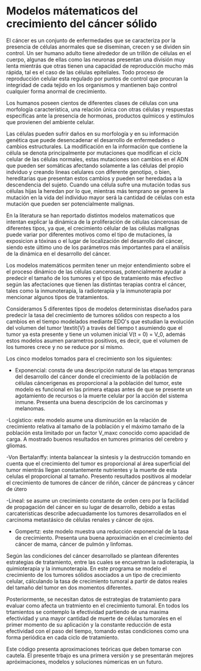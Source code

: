 # Modelos mátematicos del crecimiento del cáncer sólido 

El cáncer es un conjunto de enfermedades que se caracteriza por la presencia de células anormales que se diseminan, crecen y se dividen sin control. 
Un ser humano adulto tiene alrededor de un trillón de células en el cuerpo, algunas de ellas como las neuronas presentan una división muy lenta mientrás que otras tienen una capacidad de reproducción mucho más rápida, tal es el caso de las células epiteliales. Todo proceso de reproducción celular esta regulado por puntos de control que procuran la integridad de cada tejido en los organismos y mantienen bajo control cualquier forma anormal de crecimiento. 

Los humanos poseen cientos de diferentes clases de células con una morfología característica, una relación única con otras células y respuestas especificas ante la presencia de hormonas, productos químicos y estímulos que provienen del ambiente celular.

Las células pueden sufrir daños en su morfología y en su información genética que puede desencadenar el desarrollo de enfermedades o cambios estructurales. La modificación en la información que contiene la célula se denota principalmente por mutaciones que modifican el ciclo celular de las células normales, estas mutaciones son cambios en el ADN que pueden ser somáticas afectando solamente a las células del propio indviduo y creando lineas celulares con diferente genotipo, o bien, hereditarias que presentan estos cambios y pueden ser heredadas a la descendencia del sujeto. Cuando una célula sufre una mutación todas sus células hijas la heredan por lo que, mientras más temprano se genere la mutación en la vida del individuo mayor será la cantidad de células con esta mutación que pueden ser potencialmente malignas.


En la literatura se han reportado distintos modelos matematicos que intentan explicar la dinámica de la proliferación de células cáncerosas de diferentes tipos, ya que, el crecimiento célular de las células malignas puede variar por diferentes motivos como el tipo de mutaciones, la exposicion a tóxinas o el lugar de localización del desarrollo del cáncer, siendo este último uno de los parámetros más importantes para el análisis de la dinámica en el desarrollo del cáncer. 

Los modelos matemáticos permiten tener un mejor entendimiento sobre el el proceso dinámico de las células cancerosas, potencialmente ayudar a predecir el tamaño de los tumores y el tipo de tratamiento más efectivo según las afectaciones que tienen las distintas terapias contra el cáncer, tales como la inmunoterapia, la radioterapia y la inmunoterapia por mencionar algunos tipos de tratamientos.


Consideramos 5 diferentes tipos de modelos deterministas diseñados para predecir la tasa del crecimiento de tumores sólidos con respecto a los cambios en el tiempo  modelados mediante EDO's que estudian la evolución del volumen del tumor \textit{V} a través del tiempo t asumiendo que el tumor ya esta presente y tiene un volumen inicial V(t = 0) = V_0, además estos modelos asumen parametros positivos, es decir, que el volumen de los tumores crece y no se reduce por sí mismo.

Los cinco modelos tomados para el crecimiento son los siguientes:

- Exponencial: consta de una descripción natural de las etapas tempranas del desarrollo del cáncer donde el crecimiento de la población de células cáncerigenas es proporcional a la población del tumor, este modelo es funcional en las primera etapas antes de que se presente un agotamiento de recursos o la muerte celular por la acción del sistema inmune. Presenta una buena descripción de los carcinomas y melanomas.
                    
-Logistico: este modelo asume una disminución en la relación de crecimiento relativa al tamaño de la población y el máximo tamaño de la población esta limitado por un factor V_maxc conocido como apacidad de carga. A mostrado buenos resultados en tumores primarios del cerebro y gliomas.
                    
-Von Bertalanffy: intenta balancear la sintesis y la destrucción tomando en cuenta que el crecimiento del tumor es proporcional al área superficial del tumor mientrás llegan constantemente nutrientes y la muerte de esta celulas el proporcional al tamaño. Presento resultados positivos al modelar el crecimiento de tumores de cáncer de riñón, cáncer de páncreas y cáncer de útero 
                    
-Lineal: se asume un crecimiento constante de orden cero por la facilidad de propagación del cáncer en su lugar de desarrollo, debido a estas carcateristicas describe adecuadamente los tumores desarrollados en el carcinoma metastásico de células renales y cáncer de ojos.
                    
- Gompertz: este modelo muestra una reducción exponencial de la tasa de crecimiento. Presenta una buena aproximación en el crecimiento del cáncer de mama, cáncer de pulmón y linfomas.
                    
Según las condiciones del cáncer desarrollado se plantean diferentes estrategias de tratamiento, entre las cuales se encuentran la radioterapia, la quimioterapia y la inmunoterapia. En este programa se modelo el crecimiento de los tumores sólidos asociados a un tipo de crecimiento celular, cálculando la tasa de crecimiento tumoral a partir de datos reales del tamaño del tumor en dos momentos diferentes. 

Posteriormente, se necesitan datos de estrategias de tratamiento para evaluar como afecta un tratmiento en el crecimiento tumoral. En todos los trtamientos se contemplo la efectividad partiendo de una maxima efectividad y una mayor cantidad de muerte de células tumorales en el primer momento de su aplicación y la constante reducción de esta efectividad con el paso del tiempo, tomando estas condiciones como una forma periódica en cada ciclo de tratamiento.

Este código presenta aproximaciones teóricas que deben tomarse con cautela. El presente trbajo es una primera versión y se presentarán mejores apróximaciones, modelos y soluciones númericas en un futuro. 
